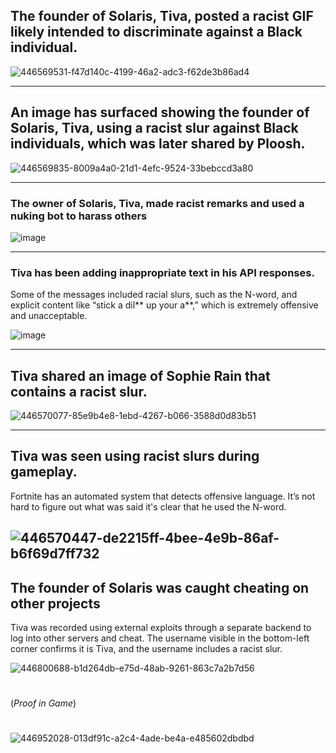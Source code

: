 ## The founder of Solaris, Tiva, posted a racist GIF likely intended to discriminate against a Black individual.

![446569531-f47d140c-4199-46a2-adc3-f62de3b86ad4](https://github.com/user-attachments/assets/c0d72e95-f8c2-4c7b-8300-f067ccb3cc0f)

---

## An image has surfaced showing the founder of Solaris, Tiva, using a racist slur against Black individuals, which was later shared by Ploosh.

![446569835-8009a4a0-21d1-4efc-9524-33bebccd3a80](https://github.com/user-attachments/assets/47a8e8a6-cdd9-40d2-8202-954e03a46869)

---

### The owner of Solaris, Tiva, made racist remarks and used a nuking bot to harass others
![image](https://github.com/user-attachments/assets/74d99dc4-ed8e-405d-a93d-9debd9a48915)

---

### Tiva has been adding inappropriate text in his API responses.
Some of the messages included racial slurs, such as the N-word, and explicit content like “stick a dil** up your a**,” which is extremely offensive and unacceptable.

![image](https://github.com/user-attachments/assets/4bbc6471-7257-49a9-a5ee-538d6370cec8)

---

## Tiva shared an image of Sophie Rain that contains a racist slur.

![446570077-85e9b4e8-1ebd-4267-b066-3588d0d83b51](https://github.com/user-attachments/assets/4f1269b8-54f5-4185-9f97-8cca4c8a404b)

---

## Tiva was seen using racist slurs during gameplay.
Fortnite has an automated system that detects offensive language. It’s not hard to figure out what was said it's clear that he used the N-word.

![446570447-de2215ff-4bee-4e9b-86af-b6f69d7ff732](https://github.com/user-attachments/assets/7620890b-8372-4bb3-a9ca-020f22f8c6b1)
---
## The founder of Solaris was caught cheating on other projects
Tiva was recorded using external exploits through a separate backend to log into other servers and cheat. The username visible in the bottom-left corner confirms it is Tiva, and the username includes a racist slur.

![446800688-b1d264db-e75d-48ab-9261-863c7a2b7d56](https://github.com/user-attachments/assets/f5f6eeb1-a4f3-42f3-98d1-2ad827568c16)
#
(*Proof in Game*)
#
![446952028-013df91c-a2c4-4ade-be4a-e485602dbdbd](https://github.com/user-attachments/assets/ca40febc-507e-4406-a6a7-e7337030dc7e)
